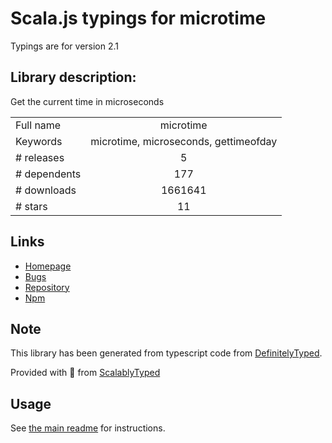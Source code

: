 
# Scala.js typings for microtime

Typings are for version 2.1

## Library description:
Get the current time in microseconds

|                    |                 |
| ------------------ | :-------------: |
| Full name          | microtime |
| Keywords           | microtime, microseconds, gettimeofday |
| # releases         | 5 |
| # dependents       | 177 |
| # downloads        | 1661641 |
| # stars            | 11 |

## Links
- [Homepage](https://github.com/wadey/node-microtime)
- [Bugs](https://github.com/wadey/node-microtime/issues)
- [Repository](https://github.com/wadey/node-microtime)
- [Npm](https://www.npmjs.com/package/microtime)
    


## Note
This library has been generated from typescript code from [DefinitelyTyped](https://definitelytyped.org).

Provided with :purple_heart: from [ScalablyTyped](https://github.com/oyvindberg/ScalablyTyped)

## Usage
See [the main readme](../../readme.md) for instructions.


